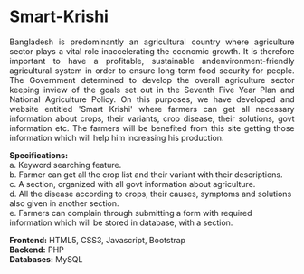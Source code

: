 # Smart-Krishi
<p align="justify">Bangladesh is predominantly an agricultural country where agriculture sector plays a vital role inaccelerating the economic growth. It is therefore important to have a profitable, sustainable andenvironment-friendly agricultural system in order to ensure long-term food security for people. The Government determined to develop the overall agriculture sector keeping inview of the goals set out in the Seventh Five Year Plan and National Agriculture Policy. On this purposes, we have developed and website entitled 'Smart Krishi' where farmers can get all necessary information about crops, their variants, crop disease, their solutions, govt information etc. The farmers will be benefited from this site getting those information which will help him increasing his production.

**Specifications:**<br>
a. Keyword searching feature.<br>
b. Farmer can get all the crop list and their variant with their descriptions.<br>
c. A section, organized with all govt information about agriculture.<br>
d. All the disease according to crops, their causes, symptoms and solutions also given in another section.<br>
e. Farmers can complain through submitting a form with required information which will be stored in database, with a section.

**Frontend:** HTML5, CSS3, Javascript, Bootstrap<br>
**Backend:** PHP<br>
**Databases:** MySQL
